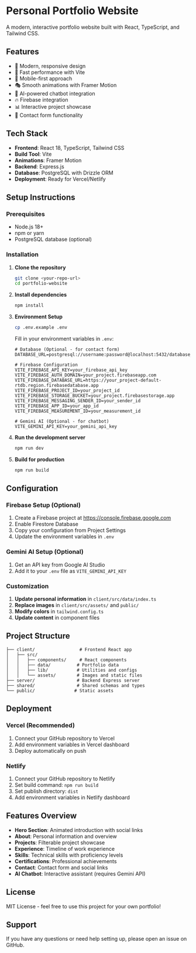 # Personal Portfolio Website

A modern, interactive portfolio website built with React, TypeScript, and Tailwind CSS.

## Features

- 🎨 Modern, responsive design
- 🚀 Fast performance with Vite
- 📱 Mobile-first approach
- 🎭 Smooth animations with Framer Motion
- 🤖 AI-powered chatbot integration
- 🔥 Firebase integration
- 📊 Interactive project showcase
- 📧 Contact form functionality

## Tech Stack

- **Frontend**: React 18, TypeScript, Tailwind CSS
- **Build Tool**: Vite
- **Animations**: Framer Motion
- **Backend**: Express.js
- **Database**: PostgreSQL with Drizzle ORM
- **Deployment**: Ready for Vercel/Netlify

## Setup Instructions

### Prerequisites

- Node.js 18+ 
- npm or yarn
- PostgreSQL database (optional)

### Installation

1. **Clone the repository**
   ```bash
   git clone <your-repo-url>
   cd portfolio-website
   ```

2. **Install dependencies**
   ```bash
   npm install
   ```

3. **Environment Setup**
   ```bash
   cp .env.example .env
   ```
   
   Fill in your environment variables in `.env`:
   
   ```env
   # Database (Optional - for contact form)
   DATABASE_URL=postgresql://username:password@localhost:5432/database_name
   
   # Firebase Configuration
   VITE_FIREBASE_API_KEY=your_firebase_api_key
   VITE_FIREBASE_AUTH_DOMAIN=your_project.firebaseapp.com
   VITE_FIREBASE_DATABASE_URL=https://your_project-default-rtdb.region.firebasedatabase.app
   VITE_FIREBASE_PROJECT_ID=your_project_id
   VITE_FIREBASE_STORAGE_BUCKET=your_project.firebasestorage.app
   VITE_FIREBASE_MESSAGING_SENDER_ID=your_sender_id
   VITE_FIREBASE_APP_ID=your_app_id
   VITE_FIREBASE_MEASUREMENT_ID=your_measurement_id
   
   # Gemini AI (Optional - for chatbot)
   VITE_GEMINI_API_KEY=your_gemini_api_key
   ```

4. **Run the development server**
   ```bash
   npm run dev
   ```

5. **Build for production**
   ```bash
   npm run build
   ```

## Configuration

### Firebase Setup (Optional)

1. Create a Firebase project at https://console.firebase.google.com
2. Enable Firestore Database
3. Copy your configuration from Project Settings
4. Update the environment variables in `.env`

### Gemini AI Setup (Optional)

1. Get an API key from Google AI Studio
2. Add it to your `.env` file as `VITE_GEMINI_API_KEY`

### Customization

1. **Update personal information** in `client/src/data/index.ts`
2. **Replace images** in `client/src/assets/` and `public/`
3. **Modify colors** in `tailwind.config.ts`
4. **Update content** in component files

## Project Structure

```
├── client/                 # Frontend React app
│   ├── src/
│   │   ├── components/     # React components
│   │   ├── data/          # Portfolio data
│   │   ├── lib/           # Utilities and configs
│   │   └── assets/        # Images and static files
├── server/                # Backend Express server
├── shared/                # Shared schemas and types
└── public/               # Static assets
```

## Deployment

### Vercel (Recommended)

1. Connect your GitHub repository to Vercel
2. Add environment variables in Vercel dashboard
3. Deploy automatically on push

### Netlify

1. Connect your GitHub repository to Netlify
2. Set build command: `npm run build`
3. Set publish directory: `dist`
4. Add environment variables in Netlify dashboard

## Features Overview

- **Hero Section**: Animated introduction with social links
- **About**: Personal information and overview
- **Projects**: Filterable project showcase
- **Experience**: Timeline of work experience
- **Skills**: Technical skills with proficiency levels
- **Certifications**: Professional achievements
- **Contact**: Contact form and social links
- **AI Chatbot**: Interactive assistant (requires Gemini API)

## License

MIT License - feel free to use this project for your own portfolio!

## Support

If you have any questions or need help setting up, please open an issue on GitHub.
